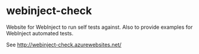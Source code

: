 # webinject-check
Website for WebInject to run self tests against. Also to provide examples for WebInject automated tests.

See http://webinject-check.azurewebsites.net/
